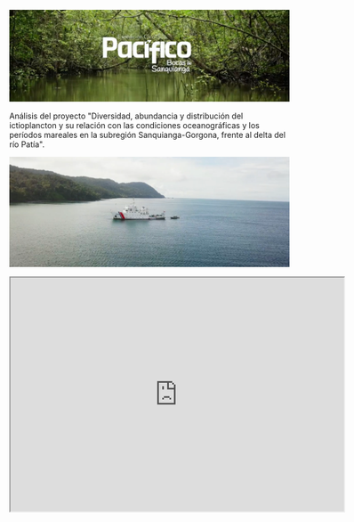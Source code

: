 
![Caption for the picture.](Cabezote.png)

Análisis del proyecto "Diversidad, abundancia y distribución del ictioplancton y su relación con las condiciones oceanográficas y los períodos mareales en la subregión Sanquianga-Gorgona, frente al delta del río Patía".

![Caption for the picture.](Screen_shot.png)

<div>
<p style = 'text-align:center;'>
<iframe width="600" height = "420"
src="https://www.youtube.com/watch?v=Rsuj0Ps-Ugk">
</iframe>
</div>
</p>